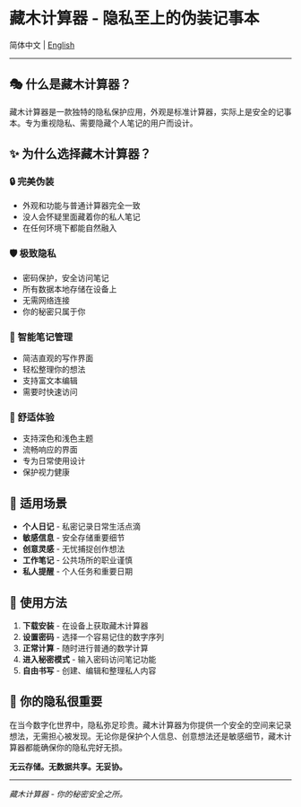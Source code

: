 # 藏木计算器 - 隐私至上的伪装记事本

简体中文 | [English](readme.md)

---

## 🎭 什么是藏木计算器？

藏木计算器是一款独特的隐私保护应用，外观是标准计算器，实际上是安全的记事本。专为重视隐私、需要隐藏个人笔记的用户而设计。

## ✨ 为什么选择藏木计算器？

### 🔒 **完美伪装**
- 外观和功能与普通计算器完全一致
- 没人会怀疑里面藏着你的私人笔记
- 在任何环境下都能自然融入

### 🛡️ **极致隐私**
- 密码保护，安全访问笔记
- 所有数据本地存储在设备上
- 无需网络连接
- 你的秘密只属于你

### 📝 **智能笔记管理**
- 简洁直观的写作界面
- 轻松整理你的想法
- 支持富文本编辑
- 需要时快速访问

### 🌙 **舒适体验**
- 支持深色和浅色主题
- 流畅响应的界面
- 专为日常使用设计
- 保护视力健康

## 🎯 适用场景

- **个人日记** - 私密记录日常生活点滴
- **敏感信息** - 安全存储重要细节
- **创意灵感** - 无忧捕捉创作想法
- **工作笔记** - 公共场所的职业谨慎
- **私人提醒** - 个人任务和重要日期

## 🚀 使用方法

1. **下载安装** - 在设备上获取藏木计算器
2. **设置密码** - 选择一个容易记住的数字序列
3. **正常计算** - 随时进行普通的数学计算
4. **进入秘密模式** - 输入密码访问笔记功能
5. **自由书写** - 创建、编辑和整理私人内容

## 🔐 你的隐私很重要

在当今数字化世界中，隐私弥足珍贵。藏木计算器为你提供一个安全的空间来记录想法，无需担心被发现。无论你是保护个人信息、创意想法还是敏感细节，藏木计算器都能确保你的隐私完好无损。

**无云存储。无数据共享。无妥协。**

---

*藏木计算器 - 你的秘密安全之所。*